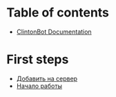# Table of contents

* [ClintonBot Documentation](README.md)

# First steps
* [Добавить на сервер](addtoserver.md)
* [Начало работы](firstworking.md)

